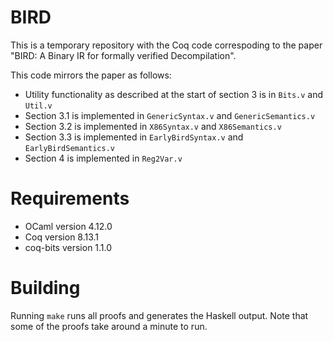 # BIRD

This is a temporary repository with the Coq code correspoding to the paper
"BIRD: A Binary IR for formally verified Decompilation".

This code mirrors the paper as follows:
- Utility functionality as described at the start of section 3 is in `Bits.v` and `Util.v`
- Section 3.1 is implemented in `GenericSyntax.v` and `GenericSemantics.v`
- Section 3.2 is implemented in `X86Syntax.v` and `X86Semantics.v`
- Section 3.3 is implemented in `EarlyBirdSyntax.v` and `EarlyBirdSemantics.v`
- Section 4   is implemented in `Reg2Var.v`

# Requirements

- OCaml version 4.12.0
- Coq version 8.13.1
- coq-bits version 1.1.0

# Building

Running `make` runs all proofs and generates the Haskell output.
Note that some of the proofs take around a minute to run.
